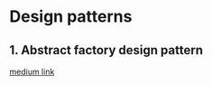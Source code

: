 # Design patterns

## 1. Abstract factory design pattern

[medium link](https://blog.devops.dev/why-senior-developers-love-the-abstract-factory-pattern-1bfb5fbcb260)